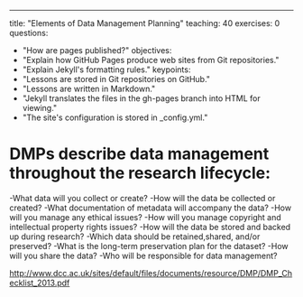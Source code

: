 ---
title: "Elements of Data Management Planning"
teaching: 40
exercises: 0
questions:
- "How are pages published?"
objectives:
- "Explain how GitHub Pages produce web sites from Git repositories."
- "Explain Jekyll's formatting rules."
keypoints:
- "Lessons are stored in Git repositories on GitHub."
- "Lessons are written in Markdown."
- "Jekyll translates the files in the gh-pages branch into HTML for viewing."
- "The site's configuration is stored in _config.yml."

# DMPs describe data management throughout the research lifecycle:

-What data will you collect or create?
-How will the data be collected or created?
-What documentation of metadata will accompany the data?
-How will you manage any ethical issues?
-How will you manage copyright and intellectual property rights issues?
-How will the data be stored and backed up during research?
-Which data should be retained,shared, and/or preserved?
-What is the long-term preservation plan for the dataset?
-How will you share the data?
-Who will be responsible for data management?

http://www.dcc.ac.uk/sites/default/files/documents/resource/DMP/DMP_Checklist_2013.pdf

## 



